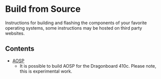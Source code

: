 # Build from Source

Instructions for building and flashing the components of your favorite operating systems, some instructions may be hosted on third party websites.

## Contents

- [AOSP](AOSP.md)
   - It is possible to build AOSP for the Dragonboard 410c. Please note, this is experimental work.

